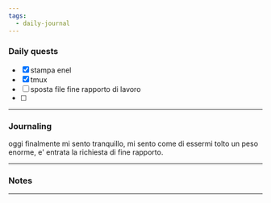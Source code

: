```yaml
---
tags:
  - daily-journal
---
```

### Daily quests
- [x] stampa enel
- [x] tmux
- [ ] sposta file fine rapporto di lavoro
- [ ] 

---
### Journaling
oggi finalmente mi sento tranquillo, mi sento come di essermi tolto un peso enorme, e' entrata la richiesta di fine rapporto.

---
### Notes


---